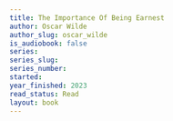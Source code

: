 ```yaml
---
title: The Importance Of Being Earnest
author: Oscar Wilde
author_slug: oscar_wilde
is_audiobook: false
series: 
series_slug: 
series_number: 
started: 
year_finished: 2023
read_status: Read
layout: book
---
```

